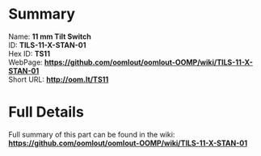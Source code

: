 
Summary
=================
  
Name: __11 mm Tilt Switch__    
ID: __TILS-11-X-STAN-01__   
Hex ID: __TS11__   
WebPage: __https://github.com/oomlout/oomlout-OOMP/wiki/TILS-11-X-STAN-01__   
Short URL: __http://oom.lt/TS11__   

Full Details
==========================
Full summary of this part can be found in the wiki:   
__https://github.com/oomlout/oomlout-OOMP/wiki/TILS-11-X-STAN-01__    

